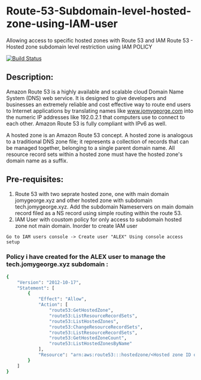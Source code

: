 # Route-53-Subdomain-level-hosted-zone-using-IAM-user
Allowing access to specific hosted zones with Route 53 and IAM 
Route 53 - Hosted zone subdomain level restriction using IAM POLICY

[![Build Status](https://travis-ci.org/joemccann/dillinger.svg?branch=master)]()

## Description:
Amazon Route 53 is a highly available and scalable cloud Domain Name System (DNS) web service. It is designed to give developers and businesses an extremely reliable and cost effective way to route end users to Internet applications by translating names like www.jomygeorge.com into the numeric IP addresses like 192.0.2.1 that computers use to connect to each other. Amazon Route 53 is fully compliant with IPv6 as well.

A hosted zone is an Amazon Route 53 concept. A hosted zone is analogous to a traditional DNS zone file; it represents a collection of records that can be managed together, belonging to a single parent domain name. All resource record sets within a hosted zone must have the hosted zone's domain name as a suffix.

## Pre-requisites:

1) Route 53 with two seprate hosted zone, one with main domain jomygeorge.xyz and other hosted zone with subdomain tech.jomygeorge.xyz. Add the subdomain Nameservers on main domain record filed  as a NS record using simple routing within the route 53.
2) IAM User with coustom policy for only access to subdomain hosted zone not main domain. Inorder to create IAM user

```
Go to IAM users console -> Create user "ALEX" Using console access setup
```
### Policy i have created for the ALEX user to manage the tech.jomygeorge.xyz subdomain :
```sh
{
    "Version": "2012-10-17",
    "Statement": [
        {
            "Effect": "Allow",
            "Action": [
                "route53:GetHostedZone",
                "route53:ListResourceRecordSets",
                "route53:ListHostedZones",
                "route53:ChangeResourceRecordSets",
                "route53:ListResourceRecordSets",
                "route53:GetHostedZoneCount",
                "route53:ListHostedZonesByName"
            ],
            "Resource": "arn:aws:route53:::hostedzone/<Hosted zone ID of subdomain from route 53>"
        }
    ]
}
```
